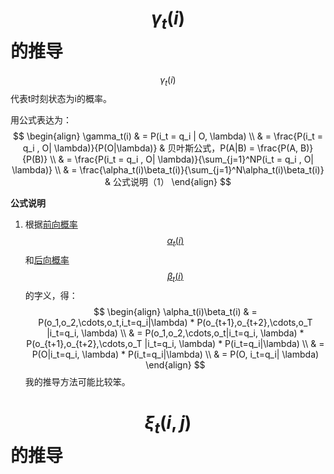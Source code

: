 # $$\gamma_t(i)$$的推导

$$\gamma_t(i)$$代表t时刻状态为i的概率。  

用公式表达为：  
$$
\begin{align}
\gamma_t(i)  & = P(i_t = q_i | O, \lambda) \\
& = \frac{P(i_t = q_i , O| \lambda)}{P(O|\lambda)} & 贝叶斯公式，P(A|B) = \frac{P(A, B)}{P(B)} \\
& = \frac{P(i_t = q_i , O| \lambda)}{\sum_{j=1}^NP(i_t = q_i , O| \lambda)} \\
& = \frac{\alpha_t(i)\beta_t(i)}{\sum_{j=1}^N\alpha_t(i)\beta_t(i)} & 公式说明（1）
\end{align}
$$

**公式说明**

1. 根据[前向概率$$\alpha_t(i)$$](https://windmising.gitbook.io/lihang-tongjixuexifangfa/hmm/3)和[后向概率$$\beta_t(i)$$](https://windmising.gitbook.io/lihang-tongjixuexifangfa/hmm/4)的字义，得：  
$$
\begin{align}
\alpha_t(i)\beta_t(i) & = P(o_1,o_2,\cdots,o_t,i_t=q_i|\lambda) * P(o_{t+1},o_{t+2},\cdots,o_T |i_t=q_i, \lambda) \\
& = P(o_1,o_2,\cdots,o_t|i_t=q_i, \lambda) * P(o_{t+1},o_{t+2},\cdots,o_T |i_t=q_i, \lambda)  * P(i_t=q_i|\lambda)  \\
& = P(O|i_t=q_i, \lambda)  * P(i_t=q_i|\lambda) \\
& = P(O, i_t=q_i| \lambda)
\end{align}
$$
我的推导方法可能比较笨。

# $$\xi_t(i,j)$$的推导

